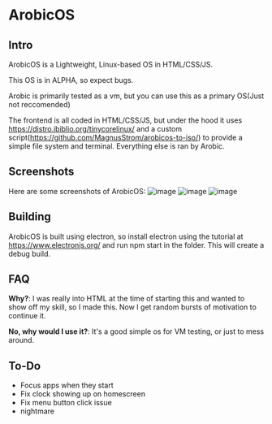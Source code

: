 # ArobicOS


## Intro
ArobicOS is a Lightweight, Linux-based OS in HTML/CSS/JS.

This OS is in ALPHA, so expect bugs.

Arobic is primarily tested as a vm, but you can use this as a primary OS(Just not reccomended)

The frontend is all coded in HTML/CSS/JS, but under the hood it uses https://distro.ibiblio.org/tinycorelinux/ and a custom script(https://github.com/MagnusStrom/arobicos-to-iso/) to provide a simple file system and terminal. Everything else is ran by Arobic.


## Screenshots
Here are some screenshots of ArobicOS:
![image](https://raw.githubusercontent.com/MagnusStrom/Arobic/main/screenshots/video.gif)
![image](https://raw.githubusercontent.com/MagnusStrom/Arobic/main/screenshots/fullscreen.png)
![image](https://raw.githubusercontent.com/MagnusStrom/Arobic/main/screenshots/lightmode.gif)
## Building
ArobicOS is built using electron, so install electron using the tutorial at https://www.electronjs.org/ and run npm start in the folder. This will create a debug build.

## FAQ
**Why?**: I was really into HTML at the time of starting this and wanted to show off my skill, so I made this. Now I get random bursts of motivation to continue it.

**No, why would I use it?**: It's a good simple os for VM testing, or just to mess around.

## To-Do
- Focus apps when they start
- Fix clock showing up on homescreen
- Fix menu button click issue
- nightmare
